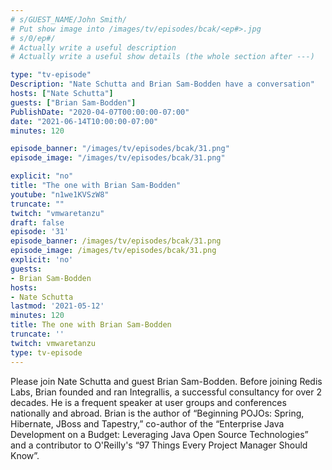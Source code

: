 ```yaml
---
# s/GUEST_NAME/John Smith/
# Put show image into /images/tv/episodes/bcak/<ep#>.jpg
# s/0/ep#/
# Actually write a useful description
# Actually write a useful show details (the whole section after ---)

type: "tv-episode"
Description: "Nate Schutta and Brian Sam-Bodden have a conversation"
hosts: ["Nate Schutta"]
guests: ["Brian Sam-Bodden"]
PublishDate: "2020-04-07T00:00:00-07:00"
date: "2021-06-14T10:00:00-07:00"
minutes: 120

episode_banner: "/images/tv/episodes/bcak/31.png"
episode_image: "/images/tv/episodes/bcak/31.png"

explicit: "no"
title: "The one with Brian Sam-Bodden"
youtube: "n1we1KVSzW8"
truncate: ""
twitch: "vmwaretanzu"
draft: false
episode: '31'
episode_banner: /images/tv/episodes/bcak/31.png
episode_image: /images/tv/episodes/bcak/31.png
explicit: 'no'
guests:
- Brian Sam-Bodden
hosts:
- Nate Schutta
lastmod: '2021-05-12'
minutes: 120
title: The one with Brian Sam-Bodden
truncate: ''
twitch: vmwaretanzu
type: tv-episode
---
```


Please join Nate Schutta and guest Brian Sam-Bodden. Before joining Redis Labs, Brian founded and ran Integrallis, a successful consultancy for over 2 decades. He is a frequent speaker at user groups and conferences nationally and abroad. Brian is the author of “Beginning POJOs: Spring, Hibernate, JBoss and Tapestry,” co-author of the “Enterprise Java Development on a Budget: Leveraging Java Open Source Technologies” and a contributor to O'Reilly's “97 Things Every Project Manager Should Know”.